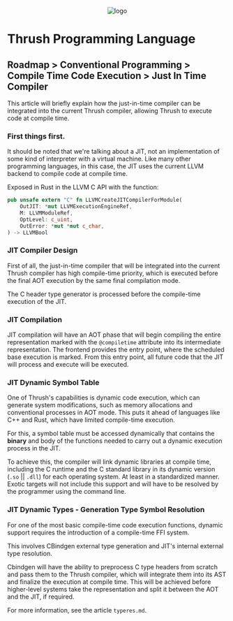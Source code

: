 <p align="center">
  <img src= "https://github.com/thrushlang/thrushc/blob/master/assets/thrushlang-v1.6.png" alt= "logo" style= "width: 2hv; height: 2hv;"> </img>
</p>

# Thrush Programming Language 

## Roadmap > Conventional Programming > Compile Time Code Execution > Just In Time Compiler

This article will briefly explain how the just-in-time compiler can be integrated into the current Thrush compiler, allowing Thrush to execute code at compile time.

### First things first.

It should be noted that we're talking about a JIT, not an implementation of some kind of interpreter with a virtual machine. Like many other programming languages, in this case, the JIT uses the current LLVM backend to compile code at compile time.

Exposed in Rust in the LLVM C API with the function:

```rust
pub unsafe extern "C" fn LLVMCreateJITCompilerForModule(
    OutJIT: *mut LLVMExecutionEngineRef,
    M: LLVMModuleRef,
    OptLevel: c_uint,
    OutError: *mut *mut c_char,
) -> LLVMBool
```

### JIT Compiler Design

First of all, the just-in-time compiler that will be integrated into the current Thrush compiler has high compile-time priority, which is executed before the final AOT execution by the same final compilation mode.

The C header type generator is processed before the compile-time execution of the JIT.

### JIT Compilation

JIT compilation will have an AOT phase that will begin compiling the entire representation marked with the `@compiletime` attribute into its intermediate representation. The frontend provides the entry point, where the scheduled base execution is marked. From this entry point, all future code that the JIT will process and execute will be executed.

### JIT Dynamic Symbol Table

One of Thrush's capabilities is dynamic code execution, which can generate system modifications, such as memory allocations and conventional processes in AOT mode. This puts it ahead of languages ​​like C++ and Rust, which have limited compile-time execution.

For this, a symbol table must be accessed dynamically that contains the **binary** and body of the functions needed to carry out a dynamic execution process in the JIT.

To achieve this, the compiler will link dynamic libraries at compile time, including the C runtime and the C standard library in its dynamic version (`.so` || `.dll`) for each operating system. At least in a standardized manner. Exotic targets will not include this support and will have to be resolved by the programmer using the command line.

### JIT Dynamic Types - Generation Type Symbol Resolution

For one of the most basic compile-time code execution functions, dynamic support requires the introduction of a compile-time FFI system.

This involves CBindgen external type generation and JIT's internal external type resolution.

Cbindgen will have the ability to preprocess C type headers from scratch and pass them to the Thrush compiler, which will integrate them into its AST and finalize the execution at compile time. This will be achieved before higher-level systems take the representation and split it between the AOT and the JIT, if required.

For more information, see the article `typeres.md`.


